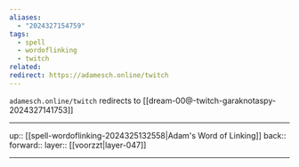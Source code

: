 ```yaml
---
aliases:
  - "2024327154759"
tags:
  - spell
  - wordoflinking
  - twitch
related: 
redirect: https://adamesch.online/twitch
---
```


`adamesch.online/twitch` redirects to [[dream-00@-twitch-garaknotaspy-2024327141753]]

***

up:: [[spell-wordoflinking-2024325132558|Adam's Word of Linking]]
back:: 
forward:: 
layer:: [[voorzzt|layer-047]]

***
